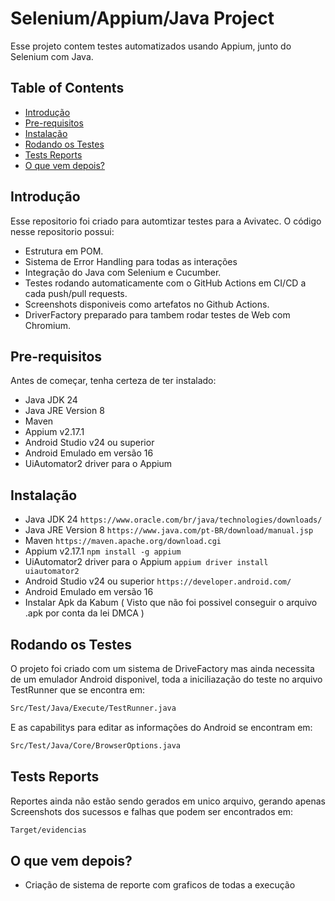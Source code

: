 # Selenium/Appium/Java Project

Esse projeto contem testes automatizados usando Appium, junto do Selenium com Java.

## Table of Contents

- [Introdução](#introdução)
- [Pre-requisitos](#pre-requisitos)
- [Instalação](#instalação)
- [Rodando os Testes](#rodando-os-testes)
- [Tests Reports](#test-reports)
- [O que vem depois?](#o-que-vem-depois?)

## Introdução

Esse repositorio foi criado para automtizar testes para a Avivatec. O código nesse repositorio possui:

- Estrutura em POM.
- Sistema de Error Handling para todas as interações
- Integração do Java com Selenium e Cucumber.
- Testes rodando automaticamente com o GitHub Actions em CI/CD a cada push/pull requests.
- Screenshots disponiveis como artefatos no Github Actions.
- DriverFactory preparado para tambem rodar testes de Web com Chromium.

## Pre-requisitos

Antes de começar, tenha certeza de ter instalado:

- Java JDK 24
- Java JRE Version 8
- Maven
- Appium v2.17.1
- Android Studio v24 ou superior
- Android Emulado em versão 16
- UiAutomator2 driver para o Appium

## Instalação
- Java JDK 24
```https://www.oracle.com/br/java/technologies/downloads/```
- Java JRE Version 8
```https://www.java.com/pt-BR/download/manual.jsp```
- Maven
```https://maven.apache.org/download.cgi```
- Appium v2.17.1
```npm install -g appium```
- UiAutomator2 driver para o Appium
```appium driver install uiautomator2```
- Android Studio v24 ou superior
```https://developer.android.com/```
- Android Emulado em versão 16
- Instalar Apk da Kabum ( Visto que não foi possivel conseguir o arquivo .apk por conta da lei DMCA )

## Rodando os Testes

O projeto foi criado com um sistema de DriveFactory mas ainda necessita de um emulador Android disponivel,  toda a iniciliazação do teste no arquivo TestRunner que se encontra em:

```bash
Src/Test/Java/Execute/TestRunner.java
```
E as capabilitys para editar as informações do Android se encontram em:
```bash
Src/Test/Java/Core/BrowserOptions.java
```

## Tests Reports

Reportes ainda não estão sendo gerados em unico arquivo, gerando apenas Screenshots dos sucessos e falhas que podem ser encontrados em:
```bash
Target/evidencias
```

## O que vem depois?

- Criação de sistema de reporte com graficos de todas a execução
